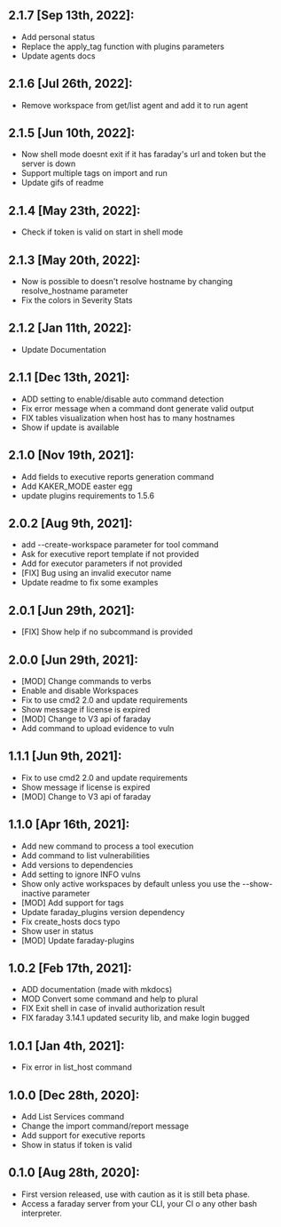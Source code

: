 2.1.7 [Sep 13th, 2022]:
---
 * Add personal status
 * Replace the apply_tag function with plugins parameters
 * Update agents docs

2.1.6 [Jul 26th, 2022]:
---
 * Remove workspace from get/list agent and add it to run agent

2.1.5 [Jun 10th, 2022]:
---
 * Now shell mode doesnt exit if it has faraday's url and token but the server is down
 * Support multiple tags on import and run
 * Update gifs of readme

2.1.4 [May 23th, 2022]:
---
 * Check if token is valid on start in shell mode

2.1.3 [May 20th, 2022]:
---
 * Now is possible to doesn't resolve hostname by changing resolve_hostname parameter
 * Fix the colors in Severity Stats

2.1.2 [Jan 11th, 2022]:
---
 * Update Documentation

2.1.1 [Dec 13th, 2021]:
---
 * ADD setting to enable/disable auto command detection
 * Fix error message when a command dont generate valid output
 * FIX tables visualization when host has to many hostnames
 * Show if update is available

2.1.0 [Nov 19th, 2021]:
---
 * Add fields to executive reports generation command
 * Add KAKER_MODE easter egg
 * update plugins requirements to 1.5.6

2.0.2 [Aug 9th, 2021]:
---
 * add --create-workspace parameter for tool command
 * Ask for executive report template if not provided
 * Add for executor parameters if not provided
 * [FIX] Bug using an invalid executor name
 * Update readme to fix some examples

2.0.1 [Jun 29th, 2021]:
---
 * [FIX] Show help if no subcommand is provided

2.0.0 [Jun 29th, 2021]:
---
 * [MOD] Change commands to verbs
 * Enable and disable Workspaces
 * Fix to use cmd2 2.0 and update requirements
 * Show message if license is expired
 * [MOD] Change to V3 api of faraday
 * Add command to upload evidence to vuln

1.1.1 [Jun 9th, 2021]:
---
 * Fix to use cmd2 2.0 and update requirements
 * Show message if license is expired
 * [MOD] Change to V3 api of faraday

1.1.0 [Apr 16th, 2021]:
---
 * Add new command to process a tool execution
 * Add command to list vulnerabilities
 * Add versions to dependencies
 * Add setting to ignore INFO vulns
 * Show only active workspaces by default unless you use the --show-inactive parameter
 * [MOD] Add support for tags
 * Update faraday_plugins version dependency
 * Fix create_hosts docs typo
 * Show user in status
 * [MOD] Update faraday-plugins

1.0.2 [Feb 17th, 2021]:
---
 * ADD documentation (made with mkdocs)
 * MOD Convert some command and help to plural
 * FIX Exit shell in case of invalid authorization result
 * FIX faraday 3.14.1 updated security lib, and make login bugged

1.0.1 [Jan 4th, 2021]:
---
 * Fix error in list_host command

1.0.0 [Dec 28th, 2020]:
---
 * Add List Services command
 * Change the import command/report message
 * Add support for executive reports
 * Show in status if token is valid

0.1.0 [Aug 28th, 2020]:
---
 * First version released, use with caution as it is still beta phase.
 * Access a faraday server from your CLI, your CI o any other bash interpreter.
